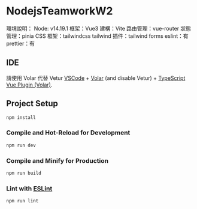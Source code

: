 # NodejsTeamworkW2

環境說明：
Node: v14.19.1
框架：Vue3
建構：Vite
路由管理：vue-router
狀態管理：pinia
CSS 框架：tailwindcss
tailwind 插件：tailwind forms
eslint：有
prettier：有

## IDE

請使用 Volar 代替 Vetur
[VSCode](https://code.visualstudio.com/) + [Volar](https://marketplace.visualstudio.com/items?itemName=johnsoncodehk.volar) (and disable Vetur) + [TypeScript Vue Plugin (Volar)](https://marketplace.visualstudio.com/items?itemName=johnsoncodehk.vscode-typescript-vue-plugin).

## Project Setup

```sh
npm install
```

### Compile and Hot-Reload for Development

```sh
npm run dev
```

### Compile and Minify for Production

```sh
npm run build
```

### Lint with [ESLint](https://eslint.org/)

```sh
npm run lint
```
